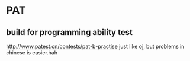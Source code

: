 # PAT
build for programming ability test
---
http://www.patest.cn/contests/pat-b-practise 
just like oj, but problems in chinese is easier.hah
